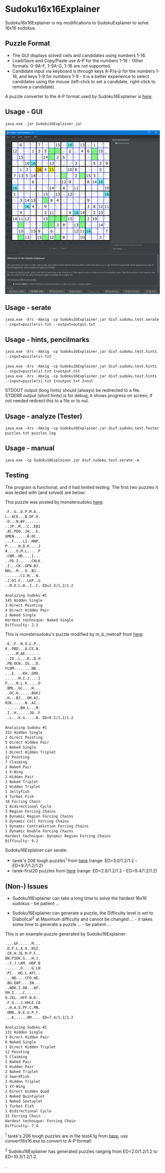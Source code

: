# Sudoku16x16Explainer

Sudoku16x16Explainer is my modifications to SudokuExplainer to solve 16x16 sudokus.

## Puzzle Format

- The GUI displays solved cells and candidates using numbers 1-16.
- Load/Save and Copy/Paste use A-P for the numbers 1-16 - Other formats: 0-9A-F, 1-9A-G, 1-16 are not supported.
- Candidate input via keyboard is through keys A-P/a-p for the numbers 1-16, and keys 1-9 for numbers 1-9 - it is a better experience to select candidates using the mouse (left-click to set a candidate, right-click to remove a candidate).

A puzzle converter to the A-P format used by Sudoku16Explainer is [here](https://github.com/1to9only/convert16x16).

## Usage - GUI
```
java.exe -jar Sudoku16Explainer.jar
```
![](/images/sample1.png)

## Usage - serate
```
java.exe -Xrs -Xmx1g -cp Sudoku16Explainer.jar diuf.sudoku.test.serate --input=puzzle(s).txt --output=output.txt
```
## Usage - hints, pencilmarks
```
java.exe -Xrs -Xmx1g -cp Sudoku16Explainer.jar diuf.sudoku.test.hints --input=puzzle(s).txt

java.exe -Xrs -Xmx1g -cp Sudoku16Explainer.jar diuf.sudoku.test.hints --input=puzzle(s).txt 1>output.txt
java.exe -Xrs -Xmx1g -cp Sudoku16Explainer.jar diuf.sudoku.test.hints --input=puzzle(s).txt 1>output.txt 2>nul
```
STDOUT output (long hints) should (always) be redirected to a file.\
STDERR output (short hints) is for debug, it shows progress on screen, if not needed redirect this to a file or to nul.

## Usage - analyze (Tester)
```
java.exe -Xrs -Xmx1g -cp Sudoku16Explainer.jar diuf.sudoku.test.Tester puzzles.txt puzzles.log
```
## Usage - manual
```
java.exe -cp Sudoku16Explainer.jar diuf.sudoku.test.serate -m
```
## Testing

The program is functional, and it had limited testing. The first two puzzles it was tested with (and solved) are below:

This puzzle was posted by monstersudoku [here](http://forum.enjoysudoku.com/post6769.html#p6769):
```
.F..G..O.P.M.A..
L..ACE...B.DF.O.
.O...N.BF.......
..JP..M...C..EBI
.AC.PDO..JH...E.
GMEN......B.OC..
...F....LI..HNP.
P.....N.D.K....J
A....O.M.L.....P
.CNM..HD....I...
..PD.I......CHLK
.I...CK..DPN.BJ.
NKL..M...O..BJ..
.......CI.M...N.
.J.OI.F...LKP..G
..M.O.L.H..J..C. ED=2.3/1.2/1.2

Analyzing Sudoku #1
145 Hidden Single
3 Direct Pointing
4 Direct Hidden Pair
2 Naked Single
Hardest technique: Naked Single
Difficulty: 2.3
```

This is monstersudoku's puzzle modified by m_b_metcalf from [here](http://forum.enjoysudoku.com/post258131.html#p258131):
```
.E..F..N.O.L.P..
K..PBD...A.CE.N.
.....M.AE.......
..IO..L...B..D.H
.PB.OCN..IG...D.
FLDM........NB..
...E....KH..GMO.
......M.C.J....I
P....N.L.K.....O
.BML..GC....H...
..OC.H......BGKJ
.H...BJ...OM.AI.
MJK......N..AI..
.......BH.L...M.
.I..H......JO..F
..L...K.G.....B. ED=9.2/1.2/1.2

Analyzing Sudoku #1
152 Hidden Single
2 Direct Pointing
5 Direct Hidden Pair
1 Naked Single
1 Direct Hidden Triplet
22 Pointing
7 Claiming
2 Naked Pair
1 X-Wing
2 Hidden Pair
1 Naked Triplet
2 Hidden Triplet
1 Jellyfish
4 Turbot Fish
18 Forcing Chain
1 Bidirectional Cycle
3 Region Forcing Chains
6 Dynamic Region Forcing Chains
5 Dynamic Cell Forcing Chains
1 Dynamic Contradiction Forcing Chains
1 Dynamic Double Forcing Chains
Hardest technique: Dynamic Region Forcing Chains
Difficulty: 9.2
```

Sudoku16Explainer can serate:
- tarek's 206 tough puzzles<sup>1</sup> from [here](http://forum.enjoysudoku.com/post275765.html#p275765) (range: ED=3.0/1.2/1.2 - ED=9.7/1.2/1.2)
- tarek-first20 puzzles from [here](http://forum.enjoysudoku.com/post276187.html#p276187) (range: ED=2.6/1.2/1.2 - ED=9.4/1.2/1.2)

## (Non-) Issues

- Sudoku16Explainer can take a long time to solve the hardest 16x16 sudokus - be patient ...

- Sudoku16Explainer can generate a puzzle, the Difficulty level is set to Diabolical<sup>2</sup> at Maximum difficulty and cannot be changed ... - it takes some time to generate a puzzle ... - be patient ...

This is an example puzzle generated by Sudoku16Explainer:
```
....GF......M...
.D.F.L.A.O..KGI.
.CK.H.JE.M.P.F..
BN.PIDK.G...H.J.
..F.J.LKM..HDP.B
.......O....G.LN
.PI...HG.L.AFC..
...ND....CFO.HE.
.BG.EAP....IN...
..NDK.I.OB...AP.
PM.I....C.......
O.JEL..HFP.N.D..
.F.G...J.KHLE.CA
..H.A.E.PF.C.MN.
.OMB..D.E.G.P.F.
...K......OM.... ED=7.4/1.2/1.2

Analyzing Sudoku #1
131 Hidden Single
3 Direct Hidden Pair
6 Naked Single
1 Direct Hidden Triplet
12 Pointing
5 Claiming
2 Naked Pair
5 Hidden Pair
2 Naked Triplet
2 Swordfish
2 Hidden Triplet
1 XY-Wing
2 Direct Hidden Quad
1 Naked Quintuplet
1 Naked Sextuplet
1 Turbot Fish
1 Bidirectional Cycle
15 Forcing Chain
Hardest technique: Forcing Chain
Difficulty: 7.4
```


<sup>1</sup> tarek's 206 tough puzzles are in file test4.1g from [here](https://github.com/1to9only/convert16x16), use convert16x16.exe to convert to A-P format!

<sup>2</sup> Sudoku16Explainer has generated puzzles ranging from ED=2.0/1.2/1.2 to ED=10.3/1.2/1.2.

.

